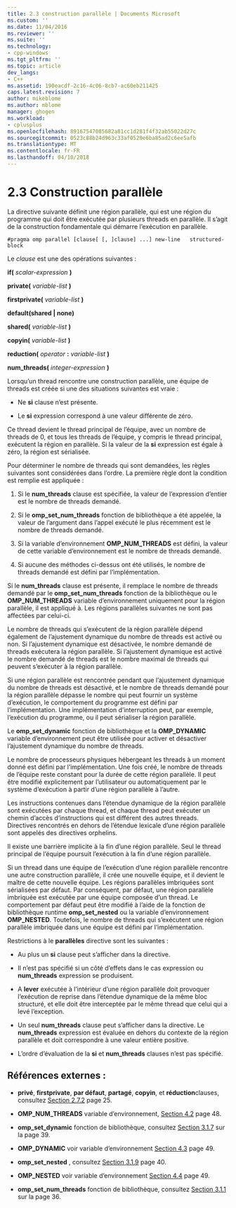 ```yaml
---
title: 2.3 construction parallèle | Documents Microsoft
ms.custom: ''
ms.date: 11/04/2016
ms.reviewer: ''
ms.suite: ''
ms.technology:
- cpp-windows
ms.tgt_pltfrm: ''
ms.topic: article
dev_langs:
- C++
ms.assetid: 190eacdf-2c16-4c06-8cb7-ac60eb211425
caps.latest.revision: 7
author: mikeblome
ms.author: mblome
manager: ghogen
ms.workload:
- cplusplus
ms.openlocfilehash: 89167547085682a81cc1d281f4f32ab55022d27c
ms.sourcegitcommit: 0523c88b24d963c33af0529e6ba85ad2c6ee5afb
ms.translationtype: MT
ms.contentlocale: fr-FR
ms.lasthandoff: 04/10/2018
---
```

# <a name="23-parallel-construct"></a>2.3 Construction parallèle
La directive suivante définit une région parallèle, qui est une région du programme qui doit être exécutée par plusieurs threads en parallèle. Il s’agit de la construction fondamentale qui démarre l’exécution en parallèle.  
  
```  
#pragma omp parallel [clause[ [, ]clause] ...] new-line   structured-block  
```  
  
 Le *clause* est une des opérations suivantes :  
  
 **if(** *scalar-expression* **)**  
  
 **private(** *variable-list* **)**  
  
 **firstprivate(** *variable-list* **)**  
  
 **default(shared &#124; none)**  
  
 **shared(** *variable-list* **)**  
  
 **copyin(** *variable-list* **)**  
  
 **reduction(** *operator* **:**  *variable-list* **)**  
  
 **num_threads(** *integer-expression* **)**  
  
 Lorsqu’un thread rencontre une construction parallèle, une équipe de threads est créée si une des situations suivantes est vraie :  
  
-   Ne **si** clause n’est présente.  
  
-   Le **si** expression correspond à une valeur différente de zéro.  
  
 Ce thread devient le thread principal de l’équipe, avec un nombre de threads de 0, et tous les threads de l’équipe, y compris le thread principal, exécutent la région en parallèle. Si la valeur de la **si** expression est égale à zéro, la région est sérialisée.  
  
 Pour déterminer le nombre de threads qui sont demandées, les règles suivantes sont considérées dans l’ordre. La première règle dont la condition est remplie est appliquée :  
  
1.  Si le **num_threads** clause est spécifiée, la valeur de l’expression d’entier est le nombre de threads demandé.  
  
2.  Si le **omp_set_num_threads** fonction de bibliothèque a été appelée, la valeur de l’argument dans l’appel exécuté le plus récemment est le nombre de threads demandé.  
  
3.  Si la variable d’environnement **OMP_NUM_THREADS** est défini, la valeur de cette variable d’environnement est le nombre de threads demandé.  
  
4.  Si aucune des méthodes ci-dessus ont été utilisés, le nombre de threads demandé est défini par l’implémentation.  
  
 Si le **num_threads** clause est présente, il remplace le nombre de threads demandé par le **omp_set_num_threads** fonction de la bibliothèque ou le **OMP_NUM_THREADS** variable d’environnement uniquement pour la région parallèle, il est appliqué à. Les régions parallèles suivantes ne sont pas affectées par celui-ci.  
  
 Le nombre de threads qui s’exécutent de la région parallèle dépend également de l’ajustement dynamique du nombre de threads est activé ou non. Si l’ajustement dynamique est désactivée, le nombre demandé de threads exécutera la région parallèle. Si l’ajustement dynamique est activé le nombre demandé de threads est le nombre maximal de threads qui peuvent s’exécuter à la région parallèle.  
  
 Si une région parallèle est rencontrée pendant que l’ajustement dynamique du nombre de threads est désactivé, et le nombre de threads demandé pour la région parallèle dépasse le nombre qui peut fournir un système d’exécution, le comportement du programme est défini par l’implémentation. Une implémentation d’interruption peut, par exemple, l’exécution du programme, ou il peut sérialiser la région parallèle.  
  
 Le **omp_set_dynamic** fonction de bibliothèque et la **OMP_DYNAMIC** variable d’environnement peut être utilisée pour activer et désactiver l’ajustement dynamique du nombre de threads.  
  
 Le nombre de processeurs physiques hébergeant les threads à un moment donné est défini par l’implémentation. Une fois créé, le nombre de threads de l’équipe reste constant pour la durée de cette région parallèle. Il peut être modifié explicitement par l’utilisateur ou automatiquement par le système d’exécution à partir d’une région parallèle à l’autre.  
  
 Les instructions contenues dans l’étendue dynamique de la région parallèle sont exécutées par chaque thread, et chaque thread peut exécuter un chemin d’accès d’instructions qui est différent des autres threads. Directives rencontrés en dehors de l’étendue lexicale d’une région parallèle sont appelés des directives orphelins.  
  
 Il existe une barrière implicite à la fin d’une région parallèle. Seul le thread principal de l’équipe poursuit l’exécution à la fin d’une région parallèle.  
  
 Si un thread dans une équipe de l’exécution d’une région parallèle rencontre une autre construction parallèle, il crée une nouvelle équipe, et il devient le maître de cette nouvelle équipe. Les régions parallèles imbriquées sont sérialisées par défaut. Par conséquent, par défaut, une région parallèle imbriquée est exécutée par une équipe composée d’un thread. Le comportement par défaut peut être modifié à l’aide de la fonction de bibliothèque runtime **omp_set_nested** ou la variable d’environnement **OMP_NESTED**. Toutefois, le nombre de threads qui s’exécutent une région parallèle imbriquée dans une équipe est défini par l’implémentation.  
  
 Restrictions à le **parallèles** directive sont les suivantes :  
  
-   Au plus un **si** clause peut s’afficher dans la directive.  
  
-   Il n’est pas spécifié si un côté d’effets dans le cas expression ou **num_threads** expression se produisent.  
  
-   A **lever** exécutée à l’intérieur d’une région parallèle doit provoquer l’exécution de reprise dans l’étendue dynamique de la même bloc structuré, et elle doit être interceptée par le même thread que celui qui a levé l’exception.  
  
-   Un seul **num_threads** clause peut s’afficher dans la directive. Le **num_threads** expression est évaluée en dehors du contexte de la région parallèle et doit correspondre à une valeur entière positive.  
  
-   L’ordre d’évaluation de la **si** et **num_threads** clauses n’est pas spécifié.  
  
## <a name="cross-references"></a>Références externes :  
  
-   **privé**, **firstprivate**, **par défaut**, **partagé**, **copyin**, et **réduction**clauses, consultez [Section 2.7.2](../../parallel/openmp/2-7-2-data-sharing-attribute-clauses.md) page 25.  
  
-   **OMP_NUM_THREADS** variable d’environnement, [Section 4.2](../../parallel/openmp/4-2-omp-num-threads.md) page 48.  
  
-   **omp_set_dynamic** fonction de bibliothèque, consultez [Section 3.1.7](../../parallel/openmp/3-1-7-omp-set-dynamic-function.md) sur la page 39.  
  
-   **OMP_DYNAMIC** voir variable d’environnement [Section 4.3](../../parallel/openmp/4-3-omp-dynamic.md) page 49.  
  
-   **omp_set_nested** , consultez [Section 3.1.9](../../parallel/openmp/3-1-9-omp-set-nested-function.md) page 40.  
  
-   **OMP_NESTED** voir variable d’environnement [Section 4.4](../../parallel/openmp/4-4-omp-nested.md) page 49.  
  
-   **omp_set_num_threads** fonction de bibliothèque, consultez [Section 3.1.1](../../parallel/openmp/3-1-1-omp-set-num-threads-function.md) sur la page 36.